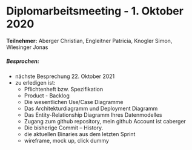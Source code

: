 # Diplomarbeitsmeeting - 1. Oktober 2020

**Teilnehmer:** Aberger Christian, Engleitner Patricia, Knogler Simon, Wiesinger Jonas

##### Besprochen:

- nächste Besprechung 22. Oktober 2021
- zu erledigen ist:
  - Pflichtenheft bzw. Spezifikation
  - Product - Backlog
  - Die wesentlichen Use/Case Diagramme
  - Das Architekturdiagramm und Deployment Diagramm
  - Das Entity-Relationship Diagramm Ihres Datenmodelles
  - Zugang zum github repository, mein github Account ist caberger
  - Die bisherige Commit – History.
  - die aktuellen Binaries aus dem letzten Sprint
  - wireframe, mock up, click dummy


